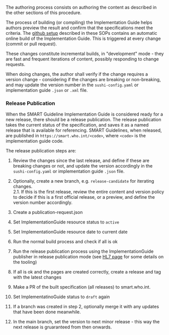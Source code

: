 The authoring process consists on authoring the content as described in the other sections of this procedure.

The process of building (or compiling) the Implementation Guide helps authors preview the result and confirm that the specifications meet the criteria. The [github setup](github_setup.html) described in these SOPs contains an automatic online build of the Implementation Guide. This is triggered at every change (commit or pull request).

These changes constitute incremental builds, in "development" mode - they are fast and frequent iterations of content, possibly responding to change requests.

When doing changes, the author shall verify if the change requires a version change - considering if the changes are breaking or non-breaking, and may update the version number in the `sushi-config.yaml` or implementation guide `.json` or `.xml` file. 

### Release Publication
When the SMART Guideline Implementation Guide is considered ready for a new release, there should be a release publication. The release publication takes the current status of the specification, and saves it as a named release that is available for referencing.
SMART Guidelines, when released, are published in `https://smart.who.int/<code>`, where `<code>` is the implementation guide code.  

The release publication steps are:

1. Review the changes since the last release, and define if these are breaking changes or not, and update the version accordingly in the `sushi-config.yaml` or implementation guide `.json` file.  

2. Optionally, create a new branch, e.g. `release-candidate` for iterating changes.  
2.1. If this is the first release, review the entire content and version policy to decide if this is a first official release, or a preview, and define the version number accordingly.

3. Create a publication-request.json   

4. Set ImplementationGuide resource status to `active`

5. Set ImplementationGuide resource date to current date

6. Run the normal build process and check if all is ok

6. Run the release publication process using the ImplementationGuide publisher in release publication mode (see [HL7 page](https://confluence.hl7.org/pages/viewpage.action?pageId=81027536) for some details on the tooling)

8. If all is ok and the pages are created correctly, create a release and tag with the latest changes

9. Make a PR of the built specification (all releases) to smart.who.int.

9. Set ImplementatinoGuide status to `draft` again

10. If a branch was created in step 2, optionally merge it with any updates that have been done meanwhile.

6. In the main branch, set the version to next minor release - this way the next release is gruaranteed from then onwards.

